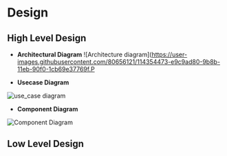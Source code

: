 # Design
## High Level Design

* **Architectural Diagram**
![Architecture diagram](https://user-images.githubusercontent.com/80656121/114354473-e9c9ad80-9b8b-11eb-90f0-1cb69e37769f.P

* **Usecase Diagram**

![use_case diagram](https://user-images.githubusercontent.com/80656121/114354548-01089b00-9b8c-11eb-8887-626924b40f42.PNG)

* **Component Diagram**

![Component Diagram](https://user-images.githubusercontent.com/80656121/114354568-082fa900-9b8c-11eb-831b-b8065b4d4946.PNG)

## Low Level Design
